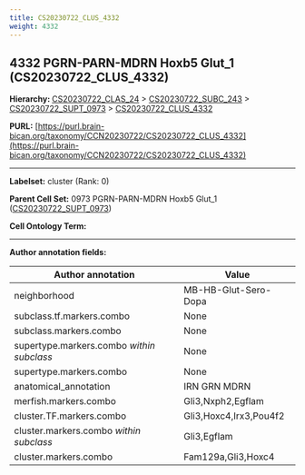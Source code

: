 ```yaml
---
title: CS20230722_CLUS_4332
weight: 4332
---
```

## 4332 PGRN-PARN-MDRN Hoxb5 Glut_1 (CS20230722_CLUS_4332)
<b>Hierarchy: </b>
[CS20230722_CLAS_24](../CS20230722_CLAS_24) >
[CS20230722_SUBC_243](../CS20230722_SUBC_243) >
[CS20230722_SUPT_0973](../CS20230722_SUPT_0973) >
[CS20230722_CLUS_4332](../CS20230722_CLUS_4332)

**PURL:** [https://purl.brain-bican.org/taxonomy/CCN20230722/CS20230722_CLUS_4332](https://purl.brain-bican.org/taxonomy/CCN20230722/CS20230722_CLUS_4332)

---


**Labelset:** cluster (Rank: 0)

**Parent Cell Set:** 0973 PGRN-PARN-MDRN Hoxb5 Glut_1 ([CS20230722_SUPT_0973](../CS20230722_SUPT_0973))



**Cell Ontology Term:** 

[MARKER GENES.]: #


---

[TRANSFERRED ANNOTATIONS.]: #


[AUTHOR ANNOTATION FIELDS.]: #


**Author annotation fields:**

| Author annotation | Value |
|-------------------|-------|
|neighborhood|MB-HB-Glut-Sero-Dopa|
|subclass.tf.markers.combo|None|
|subclass.markers.combo|None|
|supertype.markers.combo _within subclass_|None|
|supertype.markers.combo|None|
|anatomical_annotation|IRN GRN MDRN|
|merfish.markers.combo|Gli3,Nxph2,Egflam|
|cluster.TF.markers.combo|Gli3,Hoxc4,Irx3,Pou4f2|
|cluster.markers.combo _within subclass_|Gli3,Egflam|
|cluster.markers.combo|Fam129a,Gli3,Hoxc4|
